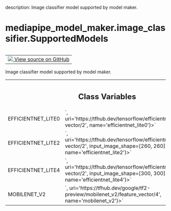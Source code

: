 description: Image classifier model supported by model maker.

<div itemscope itemtype="http://developers.google.com/ReferenceObject">
<meta itemprop="name" content="mediapipe_model_maker.image_classifier.SupportedModels" />
<meta itemprop="path" content="Stable" />
<meta itemprop="property" content="EFFICIENTNET_LITE0"/>
<meta itemprop="property" content="EFFICIENTNET_LITE2"/>
<meta itemprop="property" content="EFFICIENTNET_LITE4"/>
<meta itemprop="property" content="MOBILENET_V2"/>
</div>

# mediapipe_model_maker.image_classifier.SupportedModels

<!-- Insert buttons and diff -->

<table class="tfo-notebook-buttons tfo-api nocontent" align="left">
<td>
  <a target="_blank" href="https://github.com/google/mediapipe/tree/master/mediapipe/model_maker/python/vision/image_classifier/model_spec.py#L70-L84">
    <img src="https://www.tensorflow.org/images/GitHub-Mark-32px.png" />
    View source on GitHub
  </a>
</td>
</table>



Image classifier model supported by model maker.

<!-- Placeholder for "Used in" -->




<!-- Tabular view -->
 <table class="responsive fixed orange">
<colgroup><col width="214px"><col></colgroup>
<tr><th colspan="2"><h2 class="add-link">Class Variables</h2></th></tr>

<tr>
<td>
EFFICIENTNET_LITE0<a id="EFFICIENTNET_LITE0"></a>
</td>
<td>
`<SupportedModels.EFFICIENTNET_LITE0: functools.partial(<class 'mediapipe_model_maker.python.vision.image_classifier.model_spec.ModelSpec'>, uri='https://tfhub.dev/tensorflow/efficientnet/lite0/feature-vector/2', name='efficientnet_lite0')>`
</td>
</tr><tr>
<td>
EFFICIENTNET_LITE2<a id="EFFICIENTNET_LITE2"></a>
</td>
<td>
`<SupportedModels.EFFICIENTNET_LITE2: functools.partial(<class 'mediapipe_model_maker.python.vision.image_classifier.model_spec.ModelSpec'>, uri='https://tfhub.dev/tensorflow/efficientnet/lite2/feature-vector/2', input_image_shape=[260, 260], name='efficientnet_lite2')>`
</td>
</tr><tr>
<td>
EFFICIENTNET_LITE4<a id="EFFICIENTNET_LITE4"></a>
</td>
<td>
`<SupportedModels.EFFICIENTNET_LITE4: functools.partial(<class 'mediapipe_model_maker.python.vision.image_classifier.model_spec.ModelSpec'>, uri='https://tfhub.dev/tensorflow/efficientnet/lite4/feature-vector/2', input_image_shape=[300, 300], name='efficientnet_lite4')>`
</td>
</tr><tr>
<td>
MOBILENET_V2<a id="MOBILENET_V2"></a>
</td>
<td>
`<SupportedModels.MOBILENET_V2: functools.partial(<class 'mediapipe_model_maker.python.vision.image_classifier.model_spec.ModelSpec'>, uri='https://tfhub.dev/google/tf2-preview/mobilenet_v2/feature_vector/4', name='mobilenet_v2')>`
</td>
</tr>
</table>

